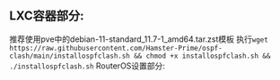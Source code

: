 ## LXC容器部分:
推荐使用pve中的debian-11-standard_11.7-1_amd64.tar.zst模板
执行`wget https://raw.githubusercontent.com/Hamster-Prime/ospf-clash/main/installospfclash.sh && chmod +x installospfclash.sh && ./installospfclash.sh`
RouterOS设置部分:
